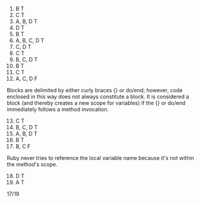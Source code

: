  1) B                         T
 2) C                         T
 3) A, B, D                   T
 4) D                         T
 5) B                         T
 6) A, B, C, D                T
 7) C, D                      T
 8) C                         T
 9) B, C, D                   T
10) B                         T
11) C                         T
12) A, C, D                   F

Blocks are delimited by either curly braces {} or do/end; however, code enclosed in this way does not always constitute a block. It is considered a block (and thereby creates a new scope for variables) if the {} or do/end immediately follows a method invocation.

13) C                         T
14) B, C, D                   T
15) A, B, D                   T
16) B                         T
17) B, C                      F

Ruby never tries to reference the local variable name because it's not within the method's scope.

18) D                         T
19) A                         T

17/19




